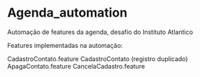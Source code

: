 # Agenda_automation
Automação de features da agenda, desafio do Instituto Atlantico

Features implementadas na automação:

CadastroContato.feature
CadastroContato (registro duplicado)
ApagaContato.feature
CancelaCadastro.feature
